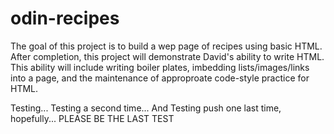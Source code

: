 # odin-recipes
The goal of this project is to build a wep page of recipes using basic HTML. After completion, this project will demonstrate David's ability to write HTML. This ability will include writing boiler plates, imbedding lists/images/links into a page, and the maintenance of approproate code-style practice for HTML.

Testing...
Testing a second time...
And Testing push one last time, hopefully...
PLEASE BE THE LAST TEST